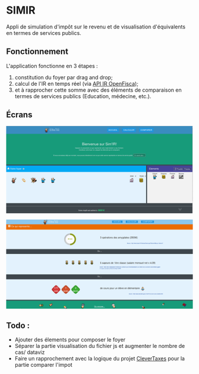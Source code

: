 # SIMIR
Appli de simulation d'impôt sur le revenu et de visualisation d'équivalents en termes de services publics.

## Fonctionnement
L'application fonctionne en 3 étapes :
1. constitution du foyer par drag and drop;
2. calcul de l'IR en temps réel (via [API IR OpenFisca](https://git.framasoft.org/openfisca/calculette-impots-web-api));
3. et à rapprocher cette somme avec des éléments de comparaison en termes de services publics (Education, médecine, etc.).

## Écrans
![Constitution du foyer](/screenshots/SIMIR_1.png?raw=true)

![Comparaison de l'IR](/screenshots/SIMIR_2.png?raw=true)

## Todo :
- Ajouter des élements pour composer le foyer
- Séparer la partie visualisation du fichier js et augmenter le nombre de cas/ dataviz
- Faire un rapprochement avec la logique du projet [CleverTaxes](https://github.com/florent-andre/CleverTaxes) pour la partie comparer l'impot

